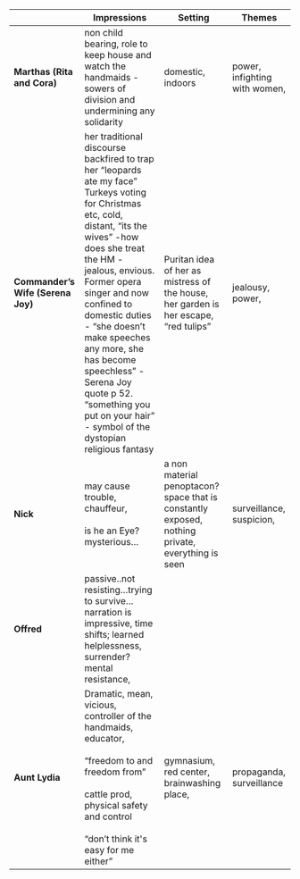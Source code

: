 
|                                   | Impressions                                                                                                                                                                                                                                                                                                                                                                                                            | Setting                                                                                          | Themes                        |
| --------------------------------- | ---------------------------------------------------------------------------------------------------------------------------------------------------------------------------------------------------------------------------------------------------------------------------------------------------------------------------------------------------------------------------------------------------------------------- | ------------------------------------------------------------------------------------------------ | ----------------------------- |
| **Marthas (Rita and Cora)**       | non child bearing, role to keep house and watch the handmaids - sowers of division and undermining any solidarity                                                                                                                                                                                                                                                                                                      | domestic, indoors                                                                                | power, infighting with women, |
| **Commander’s Wife (Serena Joy)** | her traditional discourse backfired to trap her “leopards ate my face” Turkeys voting for Christmas etc, cold, distant, “its the wives” -how does she treat the HM - jealous, envious. Former opera singer and now confined to domestic duties - “she doesn’t make speeches any more, she has become speechless” - Serena Joy quote p 52. “something you put on your hair” - symbol of the dystopian religious fantasy | Puritan idea of her as mistress of the house, her garden is her escape, “red tulips”             | jealousy, power,              |
| **Nick**                          | may cause trouble, chauffeur,<br><br>is he an Eye? mysterious…                                                                                                                                                                                                                                                                                                                                                         | a non material penoptacon? space that is constantly exposed, nothing private, everything is seen | surveillance, suspicion,      |
| **Offred**                        | passive..not resisting…trying to survive…narration is impressive, time shifts; learned helplessness, surrender? mental resistance,                                                                                                                                                                                                                                                                                     |                                                                                                  |                               |
| **Aunt Lydia**                    | Dramatic, mean, vicious, controller of the handmaids, educator, <br><br>“freedom to and freedom from”<br><br>cattle prod, physical safety and control <br><br>“don’t think it's easy for me either”                                                                                                                                                                                                                    | gymnasium, red center, brainwashing place,                                                       | propaganda, surveillance      |
